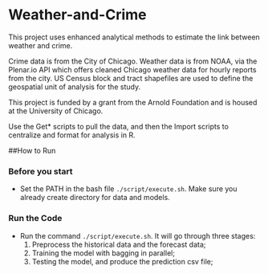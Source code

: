 Weather-and-Crime
==========
This project uses enhanced analytical methods to estimate the link between weather and crime. 

Crime data is from the City of Chicago. Weather data is from NOAA, via the Plenar.io API which offers cleaned Chicago weather data for hourly reports from the city. US Census block and tract shapefiles are used to define the geospatial unit of analysis for the study. 

This project is funded by a grant from the Arnold Foundation and is housed at the University of Chicago.

Use the Get* scripts to pull the data, and then the Import scripts to centralize and format for analysis in R.



##How to Run

### Before you start

* Set the PATH in the bash file `./script/execute.sh`. Make sure you already create directory for data and models.

### Run the Code

* Run the command `./script/execute.sh`. It will go through three stages:  
    1) Preprocess the historical data and the forecast data;  
    2) Training the model with bagging in parallel;  
    3) Testing the model, and produce the prediction csv file;  
